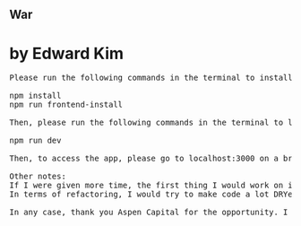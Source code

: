 ## War

# by Edward Kim

<pre>Please run the following commands in the terminal to install the necessary NPM modules:

npm install
npm run frontend-install

Then, please run the following commands in the terminal to launch the server and run the app:

npm run dev

Then, to access the app, please go to localhost:3000 on a browser.

Other notes:
If I were given more time, the first thing I would work on is the CSS. 
In terms of refactoring, I would try to make code a lot DRYer, especially in the returns of HTML elements. I would also would like to determine if there is any unnecessary code that I am creating that I can instead get by referring to other pieces of code.

In any case, thank you Aspen Capital for the opportunity. I have to make this repo private as soon as I can.
</pre>